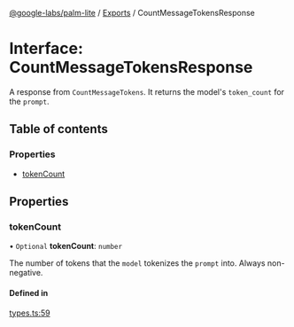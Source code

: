 [@google-labs/palm-lite](../README.md) / [Exports](../modules.md) / CountMessageTokensResponse

# Interface: CountMessageTokensResponse

A response from `CountMessageTokens`. It returns the model's `token_count` for the `prompt`.

## Table of contents

### Properties

- [tokenCount](CountMessageTokensResponse.md#tokencount)

## Properties

### tokenCount

• `Optional` **tokenCount**: `number`

The number of tokens that the `model` tokenizes the `prompt` into. Always non-negative.

#### Defined in

[types.ts:59](https://github.com/Chizobaonorh/labs-prototypes/blob/220f97e/seeds/palm-lite/src/types.ts#L59)
